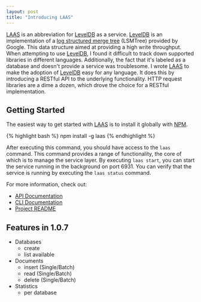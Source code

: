```yaml
---
layout: post
title: "Introducing LAAS"
---
```


[LAAS][] is an abbreviation for [LevelDB][] as a service.
[LevelDB][] is an implementation of a [log structured merge tree][] (LSMTree) provided by Google.
This data structure aimed at providing a high write throughput.
When attempting to use [LevelDB][], I found it difficult to track down supported libraries in different languages.
Additionally, the fact that it's labeled as a database and doesn't provide a service was troublesome.
I wrote [LAAS][] to make the adoption of [LevelDB][] easy for any language.
It does this by introducing a RESTful API to the underlying functionality.
HTTP request libraries are a dime a dozen, which drove the choice for a RESTful implementation.

<!--more-->

## Getting Started

The easiest way to get started with [LAAS][] is to install it globally with [NPM][].

{% highlight bash %}
npm install -g laas
{% endhighlight %}

After executing this command, you should have access to the `laas` command.
This command provides a range of functionality, the core of which is to manage the service layer.
By executing `laas start`, you can start the service running in the background on port 6931.
You can verify that the service is running by executing the `laas status` command.

For more information, check out:

* [API Documentation][]
* [CLI Documentation][]
* [Project README][]

## Features in 1.0.7

* Databases
  * create
  * list available
* Documents
  * insert (Single/Batch)
  * read (Single/Batch)
  * delete (Single/Batch)
* Statistics
  * per database

  
[LAAS]: https://github.com/jpitz/laas
[LevelDB]: http://leveldb.org/
[log structured merge tree]: https://en.wikipedia.org/wiki/Log-structured_merge-tree
[NPM]: https://docs.npmjs.com/getting-started/installing-node
[API Documentation]: https://github.com/jpitz/laas/blob/master/docs/api-docs.md
[CLI Documentation]: https://github.com/jpitz/laas/blob/master/docs/cli-docs.md
[Project README]: https://github.com/jpitz/laas/blob/master/README.md
